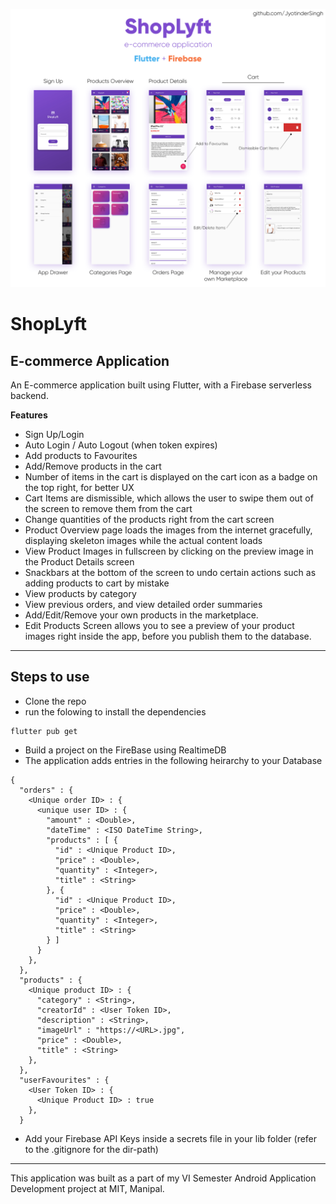 ![Hero Image](/ShopLyft.png)
# ShopLyft
## E-commerce Application

An E-commerce application built using Flutter, with a Firebase serverless backend.

**Features**
- Sign Up/Login
- Auto Login / Auto Logout (when token expires)
- Add products to Favourites
- Add/Remove products in the cart
- Number of items in the cart is displayed on the cart icon as a badge on the top right, for better UX
- Cart Items are dismissible, which allows the user to swipe them out of the screen to remove them from the cart
- Change quantities of the products right from the cart screen
- Product Overview page loads the images from the internet gracefully, displaying skeleton images while the actual content loads
- View Product Images in fullscreen by clicking on the preview image in the Product Details screen
- Snackbars at the bottom of the screen to undo certain actions such as adding products to cart by mistake
- View products by category
- View previous orders, and view detailed order summaries
- Add/Edit/Remove your own products in the marketplace.
- Edit Products Screen allows you to see a preview of your product images right inside the app, before you publish them to the database.

---


## Steps to use
- Clone the repo
- run the folowing to install the dependencies
```
flutter pub get
```
- Build a project on the FireBase using RealtimeDB
- The application adds entries in the following heirarchy to your Database
```
{
  "orders" : {
    <Unique order ID> : {
      <unique user ID> : {
        "amount" : <Double>,
        "dateTime" : <ISO DateTime String>,
        "products" : [ {
          "id" : <Unique Product ID>,
          "price" : <Double>,
          "quantity" : <Integer>,
          "title" : <String>
        }, {
          "id" : <Unique Product ID>,
          "price" : <Double>,
          "quantity" : <Integer>,
          "title" : <String>
        } ]
      }
    },
  },
  "products" : {
    <Unique product ID> : {
      "category" : <String>,
      "creatorId" : <User Token ID>,
      "description" : <String>,
      "imageUrl" : "https://<URL>.jpg",
      "price" : <Double>,
      "title" : <String>
    },
  },
  "userFavourites" : {
    <User Token ID> : {
      <Unique Product ID> : true
    },
  }

```
- Add your Firebase API Keys inside a secrets file in your lib folder (refer to the .gitignore for the dir-path)

---

This application was built as a part of my VI Semester Android Application Development project at MIT, Manipal.